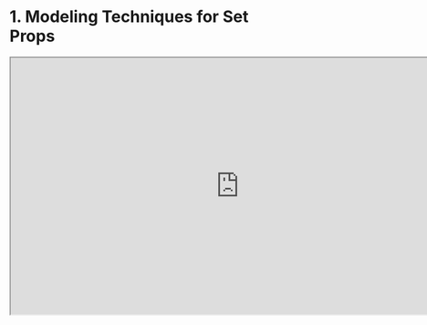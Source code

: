 # 1. Modeling Techniques for Set Props

<p><iframe title="YouTube video player" src="https://www.youtube.com/embed/Bh4taLIVEOU?rel=0" width="800" height="450" allowfullscreen="allowfullscreen" allow="accelerometer; autoplay; clipboard-write; encrypted-media; gyroscope; picture-in-picture"></iframe></p>